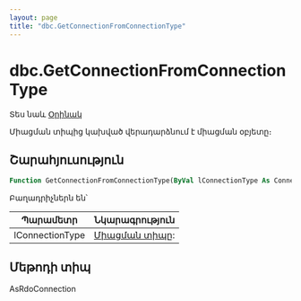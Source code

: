 ```yaml
---
layout: page
title: "dbc.GetConnectionFromConnectionType"
---
```


# dbc.GetConnectionFromConnectionType

Տես նաև [Օրինակ](../../../Examples/AsDbc.md)

Միացման տիպից կախված վերադարձնում է միացման օբյետը։

## Շարահյուսություն

``` vb
Function GetConnectionFromConnectionType(ByVal lConnectionType As ConnectionType) As AsRdoConnection
```

Բաղադրիչներն են՝

|Պարամետր | Նկարագրություն |
|--|--|
| lConnectionType | [Միացման տիպը](../../../Constants/ConnectionType.md): |

## Մեթոդի տիպ

AsRdoConnection
